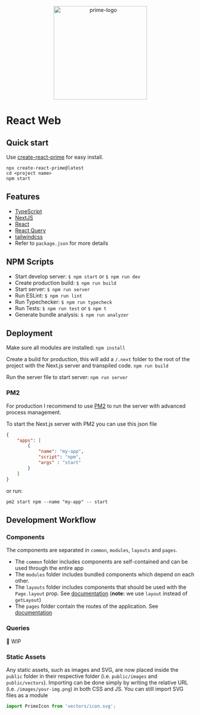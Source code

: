 <p align="center">
  <img src="https://github.com/LabelA/prime-monorepo/blob/main/prime-logo.png?raw=true" alt="prime-logo" width="250px" />
</p>

# React Web

## Quick start
Use [create-react-prime](https://www.npmjs.com/package/create-react-prime) for easy install.
```
npx create-react-prime@latest
cd <project name>
npm start
```

## Features
* [TypeScript](https://www.typescriptlang.org/)
* [NextJS](https://nextjs.org/)
* [React](https://reactjs.org/)
* [React Query](https://react-query.tanstack.com/overview)
* [tailwindcss](https://tailwindcss.com/)
* Refer to `package.json` for more details

## NPM Scripts
* Start develop server: `$ npm start` or `$ npm run dev`
* Create production build: `$ npm run build`
* Start server: `$ npm run server`
* Run ESLint: `$ npm run lint`
* Run Typechecker: `$ npm run typecheck`
* Run Tests: `$ npm run test` or `$ npm t`
* Generate bundle analysis: `$ npm run analyzer`

## Deployment
Make sure all modules are installed:
`npm install`

Create a build for production, this will add a `/.next` folder to the root of the project with the Next.js server and transpiled code.
`npm run build`

Run the server file to start server:
`npm run server`

### PM2
For production I recommend to use [PM2](http://pm2.keymetrics.io/) to run the server with advanced process management.

To start the Next.js server with PM2 you can use this json file

```json
{
    "apps": [
        {
            "name": "my-app",
            "script": "npm",
            "args" : "start"
        }
    ]
}
```

or run:

`pm2 start npm --name "my-app" -- start`

## Development Workflow
### Components
The components are separated in `common`, `modules`, `layouts` and `pages`.
- The `common` folder includes components are self-contained and can be used through the entire app
- The `modules` folder includes bundled components which depend on each other.
- The `layouts` folder includes components that should be used with the `Page.layout` prop. See [documentation](https://nextjs.org/docs/basic-features/layouts#with-typescript) (**note:** we use `layout` instead of `getLayout`)
- The `pages` folder contain the routes of the application. See [documentation](https://nextjs.org/docs/basic-features/pages)

### Queries
🚧 WIP

### Static Assets
Any static assets, such as images and SVG, are now placed inside the `public` folder in their respective folder (i.e. `public/images` and `public/vectors`). Importing can be done simply by writing the relative URL (i.e. `/images/your-img.png`) in both CSS and JS. You can still import SVG files as a module
 ```ts
 import PrimeIcon from 'vectors/icon.svg';
 ```
